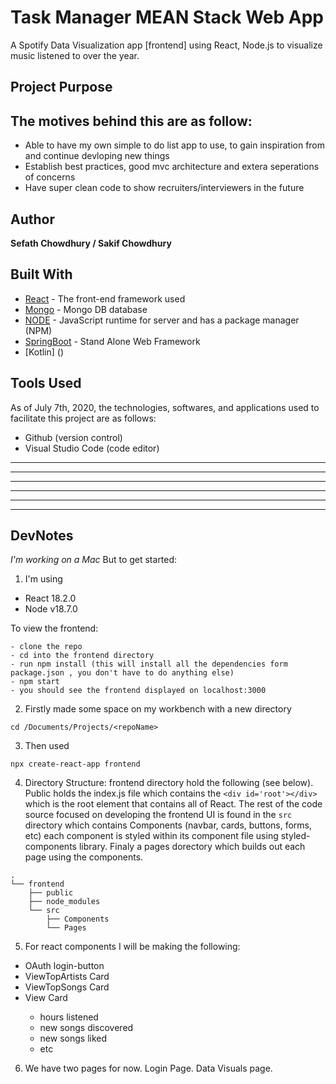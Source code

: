 # Task Manager MEAN Stack Web App
A Spotify Data Visualization app [frontend] using React, Node.js to visualize music listened to over the year.


## Project Purpose
The motives behind this are as follow:
 -  
 - Able to have my own simple to do list app to use, to gain inspiration from and continue  devloping new things
 - Establish best practices, good mvc architecture and extera seperations of concerns
 - Have super clean code to show recruiters/interviewers in the future

## Author
**Sefath Chowdhury / Sakif Chowdhury** 

## Built With
* [React](https://angularjs.org/) - The front-end framework used
* [Mongo](https://docs.mongodb.com/manual/) - Mongo DB database
* [NODE](https://nodejs.org/en/) - JavaScript runtime for server and has a package manager (NPM)  
* [SpringBoot](https://spring.io/) - Stand Alone Web Framework
* [Kotlin] ()

## Tools Used
As of July 7th, 2020, the technologies, softwares, and applications used to facilitate this project are as follows:
 - Github (version control)
 - Visual Studio Code (code editor)


------
------
------
------
------
------

## DevNotes
*I'm working on a Mac*
But to get started: 
1. I'm using 
- React 18.2.0
- Node v18.7.0

To view the frontend:
```
- clone the repo 
- cd into the frontend directory 
- run npm install (this will install all the dependencies form package.json , you don't have to do anything else)
- npm start
- you should see the frontend displayed on localhost:3000

```

2. Firstly made some space on my workbench with a new directory
```
cd /Documents/Projects/<repoName>
```
3. Then used
```
npx create-react-app frontend 
```
4. Directory Structure: frontend directory hold the following (see below). Public holds the index.js file which contains the `<div id='root'></div>` which is the root element that contains all of React. The rest of the code source focused on developing the frontend UI is found in the `src` directory which contains Components (navbar, cards, buttons, forms, etc) each component is styled within its component file using styled-components library.   Finaly a pages dorectory which builds out each page using the components.
```
.
└── frontend
    ├── public
    ├── node_modules
    └── src
        ├── Components
        └── Pages
```

5. For react components I will be making the following:
 - OAuth login-button 
 - ViewTopArtists Card
 - ViewTopSongs Card
 - View<otherMiscData> Card
    - hours listened
    - new songs discovered
    - new songs liked
    - etc

6. We have two pages for now. Login Page. Data Visuals page. 

